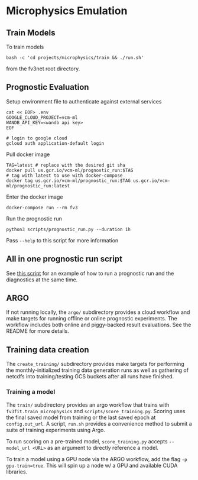 # Microphysics Emulation

## Train Models

To train models

    bash -c 'cd projects/microphysics/train && ./run.sh'

from the fv3net root directory.

## Prognostic Evaluation

Setup environment file to authenticate against external services
```
cat << EOF> .env
GOOGLE_CLOUD_PROJECT=vcm-ml
WANDB_API_KEY=<wandb api key>
EOF

# login to google cloud
gcloud auth application-default login
```

Pull docker image

    TAG=latest # replace with the desired git sha
    docker pull us.gcr.io/vcm-ml/prognostic_run:$TAG
    # tag with latest to use with docker-compose
    docker tag us.gcr.io/vcm-ml/prognostic_run:$TAG us.gcr.io/vcm-ml/prognostic_run:latest

Enter the docker image

    docker-compose run --rm fv3

Run the prognostic run

    python3 scripts/prognostic_run.py --duration 1h

Pass `--help` to this script for more information
## All in one prognostic run script


See [this script](scripts/run_all_prognostic.sh) for an example of how to run a
prognostic run and the diagnostics at the same time.


## ARGO

If not running locally, the `argo/` subdirectory provides a cloud workflow
and make targets for running offline or online prognostic experiments.  The
workflow includes both online and piggy-backed result evaluations.  See
the README for more details.

## Training data creation

The `create_training/` subdirectory provides make targets for performing the
monthly-initialized training data generation runs as well as gathering
of netcdfs into training/testing GCS buckets after all runs have finished.


### Training a model
The `train/` subdirectory provides an argo workflow that trains with
`fv3fit.train_microphysics` and `scripts/score_training.py`. Scoring
uses the final saved model from training or the last saved epoch at
`config.out_url`.  A script, `run.sh` provides a convenience method
to submit a suite of training experiments using Argo.

To run scoring on a pre-trained model, `score_training.py` accepts
`--model_url <URL>` as an argument to directly reference a model.

To train a model using a GPU node via the ARGO workflow, add the
flag `-p gpu-train=true`.  This will spin up a node w/ a
GPU and available CUDA libraries.
